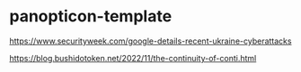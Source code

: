 # panopticon-template

https://www.securityweek.com/google-details-recent-ukraine-cyberattacks

https://blog.bushidotoken.net/2022/11/the-continuity-of-conti.html
